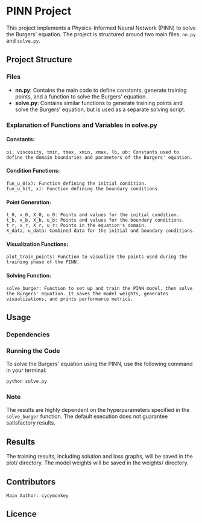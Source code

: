 # PINN Project

This project implements a Physics-Informed Neural Network (PINN) to solve the Burgers' equation. The project is structured around two main files: `nn.py` and `solve.py`.

## Project Structure

### Files

- **nn.py**: Contains the main code to define constants, generate training points, and a function to solve the Burgers' equation.
- **solve.py**: Contains similar functions to generate training points and solve the Burgers' equation, but is used as a separate solving script.

### Explanation of Functions and Variables in solve.py

#### Constants:
    pi, viscosity, tmin, tmax, xmin, xmax, lb, ub: Constants used to define the domain boundaries and parameters of the Burgers' equation.
#### Condition Functions:
    fun_u_0(x): Function defining the initial condition.
    fun_u_b(t, x): Function defining the boundary conditions.
#### Point Generation:
    t_0, x_0, X_0, u_0: Points and values for the initial condition.
    t_b, x_b, X_b, u_b: Points and values for the boundary conditions.
    t_r, x_r, X_r, u_r: Points in the equation's domain.
    X_data, u_data: Combined data for the initial and boundary conditions.
#### Visualization Functions:
    plot_train_points: Function to visualize the points used during the training phase of the PINN.
#### Solving Function:
    solve_burger: Function to set up and train the PINN model, then solve the Burgers' equation. It saves the model weights, generates visualizations, and prints performance metrics.

## Usage

### Dependencies

### Running the Code

To solve the Burgers' equation using the PINN, use the following command in your terminal:
```bash
python solve.py
```

### Note

The results are highly dependent on the hyperparameters specified in the `solve_burger` function. The default execution does not guarantee satisfactory results.

## Results

The training results, including solution and loss graphs, will be saved in the plot/ directory. The model weights will be saved in the weights/ directory.

## Contributors

    Main Author: cycymonkey

## Licence 

